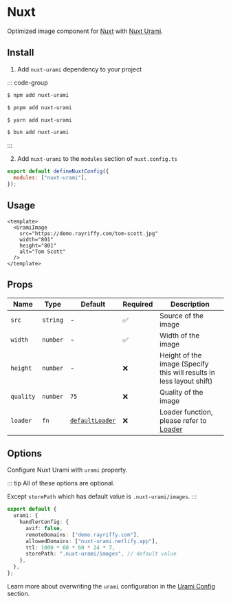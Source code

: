 # Nuxt

Optimized image component for [Nuxt](https://nuxt.com/) with [Nuxt Urami](https://runyasak.github.io/nuxt-urami/).

## Install

1. Add `nuxt-urami` dependency to your project

::: code-group

```sh [npm]
$ npm add nuxt-urami
```

```sh [pnpm]
$ pnpm add nuxt-urami
```

```sh [yarn]
$ yarn add nuxt-urami
```

```sh [bun]
$ bun add nuxt-urami
```

:::

2. Add `nuxt-urami` to the `modules` section of `nuxt.config.ts`

```js
export default defineNuxtConfig({
  modules: ["nuxt-urami"],
});
```

## Usage

```vue
<template>
  <UramiImage
    src="https://demo.rayriffy.com/tom-scott.jpg"
    width="801"
    height="801"
    alt="Tom Scott"
  />
</template>
```

## Props

| Name      | Type     | Default                                                                                            | Required | Description                                                          |
| --------- | -------- | -------------------------------------------------------------------------------------------------- | -------- | -------------------------------------------------------------------- |
| `src`     | `string` | -                                                                                                  | ✅       | Source of the image                                                  |
| `width`   | `number` | -                                                                                                  | ✅       | Width of the image                                                   |
| `height`  | `number` | -                                                                                                  | ❌       | Height of the image (Specify this will results in less layout shift) |
| `quality` | `number` | `75`                                                                                               | ❌       | Quality of the image                                                 |
| `loader`  | `fn`     | [`defaultLoader`](https://github.com/rayriffy/urami/blob/main/packages/utils/src/defaultLoader.ts) | ❌       | Loader function, please refer to [Loader](/utilities/loader)         |

## Options

Configure Nuxt Urami with `urami` property.

::: tip
All of these options are optional.

Except `storePath` which has default value is `.nuxt-urami/images`.
:::

```ts
export default {
  urami: {
    handlerConfig: {
      avif: false,
      remoteDomains: ["demo.rayriffy.com"],
      allowedDomains: ["nuxt-urami.netlify.app"],
      ttl: 1000 * 60 * 60 * 24 * 7,
      storePath: ".nuxt-urami/images", // default value
    },
  },
};
```

Learn more about overwriting the `urami` configuration in the [Urami Config](/core/configuration) section.

